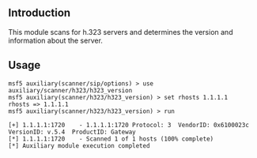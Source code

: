 ## Introduction

This module scans for h.323 servers and determines the version and information about the server. 

## Usage

```
msf5 auxiliary(scanner/sip/options) > use auxiliary/scanner/h323/h323_version 
msf5 auxiliary(scanner/h323/h323_version) > set rhosts 1.1.1.1
rhosts => 1.1.1.1
msf5 auxiliary(scanner/h323/h323_version) > run

[+] 1.1.1.1:1720    - 1.1.1.1:1720 Protocol: 3  VendorID: 0x6100023c  VersionID: v.5.4  ProductID: Gateway  
[*] 1.1.1.1:1720    - Scanned 1 of 1 hosts (100% complete)
[*] Auxiliary module execution completed
```
